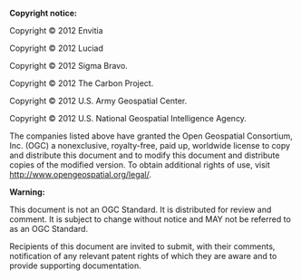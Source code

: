 **Copyright notice:**

Copyright © 2012 Envitia

Copyright © 2012 Luciad

Copyright © 2012 Sigma Bravo.

Copyright © 2012 The Carbon Project.

Copyright © 2012 U.S. Army Geospatial Center.

Copyright © 2012 U.S. National Geospatial Intelligence Agency.

The companies listed above have granted the Open Geospatial Consortium, Inc. (OGC) a nonexclusive, 
royalty-free, paid up, worldwide license to copy and distribute this document and to modify this 
document and distribute copies of the modified version. To obtain additional rights of use, 
visit http://www.opengeospatial.org/legal/.

**Warning:**

This document is not an OGC Standard. It is distributed for review and comment. It is subject to 
change without notice and MAY not be referred to as an OGC Standard.

Recipients of this document are invited to submit, with their comments, notification of any relevant 
patent rights of which they are aware and to provide supporting documentation.
